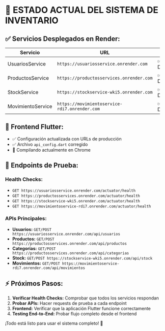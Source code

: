# 🎯 ESTADO ACTUAL DEL SISTEMA DE INVENTARIO

## ✅ **Servicios Desplegados en Render:**

| Servicio | URL | Estado |
|----------|-----|---------|
| UsuariosService | `https://usuariosservice.onrender.com` | ✅ Desplegado |
| ProductosService | `https://productosservices.onrender.com` | ✅ Desplegado |
| StockService | `https://stockservice-wki5.onrender.com` | ✅ Desplegado |
| MovimientoService | `https://movimientoservice-rdi7.onrender.com` | ✅ Desplegado |

## 📱 **Frontend Flutter:**

- ✅ Configuración actualizada con URLs de producción
- ✅ Archivo `api_config.dart` corregido
- 🔄 Compilando actualmente en Chrome

## 🧪 **Endpoints de Prueba:**

### Health Checks:
- `GET https://usuariosservice.onrender.com/actuator/health`
- `GET https://productosservices.onrender.com/actuator/health`
- `GET https://stockservice-wki5.onrender.com/actuator/health`
- `GET https://movimientoservice-rdi7.onrender.com/actuator/health`

### APIs Principales:
- **Usuarios:** `GET/POST https://usuariosservice.onrender.com/api/usuarios`
- **Productos:** `GET/POST https://productosservices.onrender.com/api/productos`
- **Categorías:** `GET/POST https://productosservices.onrender.com/api/categorias`
- **Stock:** `GET/POST https://stockservice-wki5.onrender.com/api/stock`
- **Movimientos:** `GET/POST https://movimientoservice-rdi7.onrender.com/api/movimientos`

## ⚡ **Próximos Pasos:**

1. **Verificar Health Checks:** Comprobar que todos los servicios respondan
2. **Probar APIs:** Hacer requests de prueba a cada endpoint
3. **Frontend:** Verificar que la aplicación Flutter funcione correctamente
4. **Testing End-to-End:** Probar flujo completo desde el frontend

¡Todo está listo para usar el sistema completo! 🚀
